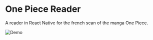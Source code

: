# One Piece Reader

A reader in React Native for the french scan of the manga One Piece.

![Demo](./assets/demo.gif)
